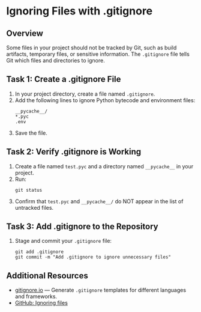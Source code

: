 # Ignoring Files with .gitignore

## Overview
Some files in your project should not be tracked by Git, such as build artifacts, temporary files, or sensitive information. The `.gitignore` file tells Git which files and directories to ignore.

## Task 1: Create a .gitignore File

1. In your project directory, create a file named `.gitignore`.
2. Add the following lines to ignore Python bytecode and environment files:
   ```
   __pycache__/
   *.pyc
   .env
   ```
3. Save the file.

## Task 2: Verify .gitignore is Working

1. Create a file named `test.pyc` and a directory named `__pycache__` in your project.
2. Run:
   ```
   git status
   ```
3. Confirm that `test.pyc` and `__pycache__/` do NOT appear in the list of untracked files.

## Task 3: Add .gitignore to the Repository

1. Stage and commit your `.gitignore` file:
   ```
   git add .gitignore
   git commit -m "Add .gitignore to ignore unnecessary files"
   ```

## Additional Resources

- [gitignore.io](https://www.toptal.com/developers/gitignore) — Generate `.gitignore` templates for different languages and frameworks.
- [GitHub: Ignoring files](https://docs.github.com/en/get-started/getting-started-with-git/ignoring-files)
